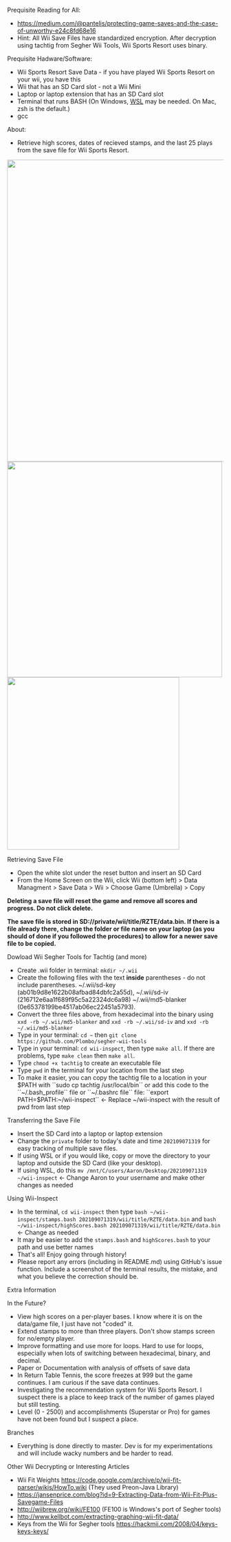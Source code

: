 Prequisite Reading for All:
- https://medium.com/@pantelis/protecting-game-saves-and-the-case-of-unworthy-e24c8fd68e16
- Hint: All Wii Save Files have standardized encryption. After decryption using tachtig from Segher Wii Tools, Wii Sports Resort uses binary.

Prequisite Hadware/Software:
- Wii Sports Resort Save Data - if you have played Wii Sports Resort on your wii, you have this
- Wii that has an SD Card slot - not a Wii Mini
- Laptop or laptop extension that has an SD Card slot
- Terminal that runs BASH (On Windows, [WSL](https://docs.microsoft.com/en-us/windows/wsl/install-win10) may be needed. On Mac, zsh is the default.)
- gcc

About:
- Retrieve high scores, dates of recieved stamps, and the last 25 plays from the save file for Wii Sports Resort.

<img src="https://user-images.githubusercontent.com/45950113/132385115-596b0a18-a88f-4928-987c-d44c3d0fc1d4.png" width="700">
<img src="https://user-images.githubusercontent.com/45950113/132387567-c2bd82f4-63eb-45e0-9eaa-1eec0cc06c0d.png" width="500">
<img src="https://user-images.githubusercontent.com/45950113/132388144-3670090e-17b2-4ed5-a3f2-cee285f81a37.png" width="400">

Retrieving Save File
- Open the white slot under the reset button and insert an SD Card
- From the Home Screen on the Wii, click Wii (bottom left) > Data Managment > Save Data > Wii > Choose Game (Umbrella) > Copy

**Deleting a save file will reset the game and remove all scores and progress. Do not click delete.**

**The save file is stored in SD://private/wii/title/RZTE/data.bin. If there is a file already there, change the folder or file name on your laptop (as you should of done if you followed the procedures) to allow for a newer save file to be copied.**

Dowload Wii Segher Tools for Tachtig (and more)
- Create .wii folder in terminal: ``mkdir ~/.wii``
- Create the following files with the text **inside** parentheses - do not include parentheses.  ~/.wii/sd-key (ab01b9d8e1622b08afbad84dbfc2a55d), ~/.wii/sd-iv (216712e6aa1f689f95c5a22324dc6a98) ~/.wii/md5-blanker (0e65378199be4517ab06ec22451a5793).
- Convert the three files above, from hexadecimal into the binary using ``xxd -rb ~/.wii/md5-blanker`` and ``xxd -rb ~/.wii/sd-iv`` and ``xxd -rb ~/.wii/md5-blanker``
- Type in your terminal: ``cd ~`` then ``git clone https://github.com/Plombo/segher-wii-tools``
- Type in your terminal: `cd wii-inspect`, then type ``make all``. If there are problems, type `make clean` then `make all`.
- Type ``chmod +x tachtig`` to create an executable file
- Type ``pwd`` in the terminal for your location from the last step
- To make it easier, you can copy the tachtig file to a location in your $PATH with ``sudo cp tachtig /usr/local/bin`` or add this code to the ``~/.bash_profile`` file or ``~/.bashrc file`` file: ``export PATH=$PATH:~/wii-inspect`` <- Replace ~/wii-inspect with the result of pwd from last step

Transferring the Save File
- Insert the SD Card into a laptop or laptop extension
- Change the `private` folder to today's date and time ``202109071319`` for easy tracking of multiple save files.
- If using WSL or if you would like, copy or move the directory to your laptop and outside the SD Card (like your desktop). 
- If using WSL, do this ``mv /mnt/C/users/Aaron/Desktop/202109071319 ~/wii-inspect`` <- Change Aaron to your username and make other changes as needed

Using Wii-Inspect
- In the terminal, ``cd wii-inspect`` then type ``bash ~/wii-inspect/stamps.bash 202109071319/wii/title/RZTE/data.bin`` and ``bash ~/wii-inspect/highScores.bash 202109071319/wii/title/RZTE/data.bin`` <- Change as needed
- It may be easier to add the `stamps.bash` and `highScores.bash` to your path and use better names
- That's all! Enjoy going through history!
- Please report any errors (including in README.md) using GitHub's issue function. Include a screenshot of the terminal results, the mistake, and what you believe the correction should be.

Extra Information

In the Future?
- View high scores on a per-player bases. I know where it is on the data/game file, I just have not "coded" it.
- Extend stamps to more than three players. Don't show stamps screen for no/empty player.
- Improve formatting and use more for loops. Hard to use for loops, especially when lots of switching between hexadecimal, binary, and decimal.
- Paper or Documentation with analysis of offsets of save data
- In Return Table Tennis, the score freezes at 999 but the game continues. I am curious if the save data continues. 
- Investigating the recommendation system for Wii Sports Resort. I suspect there is a place to keep track of the number of games played but still testing.
- Level (0 - 2500) and accomplishments (Superstar or Pro) for games have not been found but I suspect a place.

Branches
- Everything is done directly to master. Dev is for my experimentations and will include wacky numbers and be harder to read.

Other Wii Decrypting or Interesting Articles
- Wii Fit Weights https://code.google.com/archive/p/wii-fit-parser/wikis/HowTo.wiki (They used Preon-Java Library)
- https://jansenprice.com/blog?id=9-Extracting-Data-from-Wii-Fit-Plus-Savegame-Files 
- http://wiibrew.org/wiki/FE100 (FE100 is Windows's port of Segher tools)
- http://www.kellbot.com/extracting-graphing-wii-fit-data/
- Keys from the Wii for Segher tools https://hackmii.com/2008/04/keys-keys-keys/
